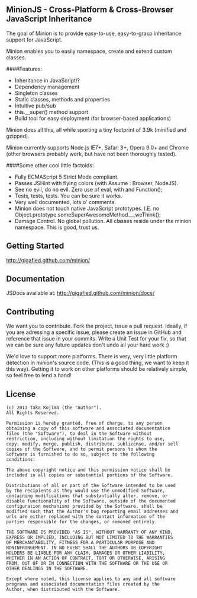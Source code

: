 ## MinionJS - Cross-Platform & Cross-Browser JavaScript Inheritance

The goal of Minion is to provide easy-to-use, easy-to-grasp inheritance support for JavaScript.

Minion enables you to easily namespace, create and extend custom classes.

####Features:

- Inheritance in JavaScript!?
- Dependency management
- Singleton classes
- Static classes, methods and properties
- Intuitive pub/sub
- this.__super() method support 
- Build tool for easy deployment (for browser-based applications)

Minion does all this, all while sporting a tiny footprint of 3.9k (minified and gzipped).

Minion currently supports Node.js IE7+, Safari 3+, Opera 9.0+ and Chrome (other browsers probably work, but have not been thoroughly tested).

####Some other cool little factoids:

- Fully ECMAScript 5 Strict Mode compliant.
- Passes JSHint with flying colors (with Assume : Browser, NodeJS).
- See no evil, do no evil. Zero use of eval, with and Function();
- Tests, tests, tests. You can be sure it works.
- Very well documented, lots o' comments.
- Minion does not touch native JavaScript prototypes. I.E. no Object.prototype.someSuperAwesomeMethod___weThink();
- Damage Control. No global pollution. All classes reside under the minion namespace. This is good, trust us.

## Getting Started

http://gigafied.github.com/minion/

## Documentation

JSDocs available at: http://gigafied.github.com/minion/docs/

## Contributing

We want you to contribute. Fork the project, issue a pull request. Ideally, if you are adressing a specific issue, please create an issue in GitHub and reference that issue in your commits.
Write a Unit Test for your fix, so that we can be sure any future updates don't undo all your hard work :)

We'd love to support more platforms. There is very, very little platform detection in minion's source code. (This is a good thing, we want to keep it this way).
Getting it to work on other platforms should be relatively simple, so feel free to lend a hand!

## License

	(c) 2011 Taka Kojima (the "Author").
	All Rights Reserved.

	Permission is hereby granted, free of charge, to any person
	obtaining a copy of this software and associated documentation
	files (the "Software"), to deal in the Software without
	restriction, including without limitation the rights to use,
	copy, modify, merge, publish, distribute, sublicense, and/or sell
	copies of the Software, and to permit persons to whom the
	Software is furnished to do so, subject to the following
	conditions:

	The above copyright notice and this permission notice shall be
	included in all copies or substantial portions of the Software.

	Distributions of all or part of the Software intended to be used
	by the recipients as they would use the unmodified Software,
	containing modifications that substantially alter, remove, or
	disable functionality of the Software, outside of the documented
	configuration mechanisms provided by the Software, shall be
	modified such that the Author's bug reporting email addresses and
	urls are either replaced with the contact information of the
	parties responsible for the changes, or removed entirely.

	THE SOFTWARE IS PROVIDED "AS IS", WITHOUT WARRANTY OF ANY KIND,
	EXPRESS OR IMPLIED, INCLUDING BUT NOT LIMITED TO THE WARRANTIES
	OF MERCHANTABILITY, FITNESS FOR A PARTICULAR PURPOSE AND
	NONINFRINGEMENT. IN NO EVENT SHALL THE AUTHORS OR COPYRIGHT
	HOLDERS BE LIABLE FOR ANY CLAIM, DAMAGES OR OTHER LIABILITY,
	WHETHER IN AN ACTION OF CONTRACT, TORT OR OTHERWISE, ARISING
	FROM, OUT OF OR IN CONNECTION WITH THE SOFTWARE OR THE USE OR
	OTHER DEALINGS IN THE SOFTWARE.

	Except where noted, this license applies to any and all software
	programs and associated documentation files created by the
	Author, when distributed with the Software.